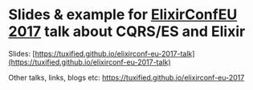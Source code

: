 # Slides &amp; example for [ElixirConfEU 2017](http://www.elixirconf.eu/) talk about CQRS/ES and Elixir

Slides: [https://tuxified.github.io/elixirconf-eu-2017-talk](https://tuxified.github.io/elixirconf-eu-2017-talk)

Other talks, links, blogs etc: https://tuxified.github.io/elixirconf-eu-2017

